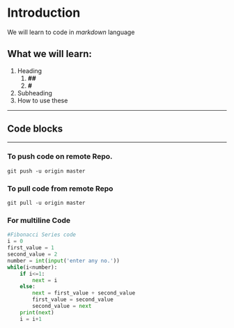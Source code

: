 # **Introduction**

We will learn to code in *markdown* language

## **What we will learn:**

1. Heading
    1. **##**
    2. **#**
1. Subheading
1. How to use these
---
## Code blocks ##
---
### To push code on remote Repo.

`git push -u origin master`

### To pull code from remote Repo

`git pull -u origin master`

### For multiline Code

``` py
#Fibonacci Series code
i = 0
first_value = 1
second_value = 2
number = int(input('enter any no.'))
while(i<number):
    if i<=1:
        next = i
    else:
        next = first_value + second_value
        first_value = second_value
        second_value = next
    print(next)
    i = i+1
```